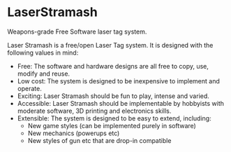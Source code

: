 # LaserStramash
Weapons-grade Free Software laser tag system.

Laser Stramash is a free/open Laser Tag system. It is designed with the following values in mind:
* Free: The software and hardware designs are all free to copy, use, modify and reuse. 
* Low cost: The system is designed to be inexpensive to implement and operate.
* Exciting: Laser Stramash should be fun to play, intense and varied.
* Accessible: Laser Stramash should be implementable by hobbyists with moderate software, 3D printing and electronics skills.
* Extensible: The system is designed to be easy to extend, including:
    * New game styles (can be implemented purely in software)
    * New mechanics (powerups etc)
    * New styles of gun etc that are drop-in compatible

